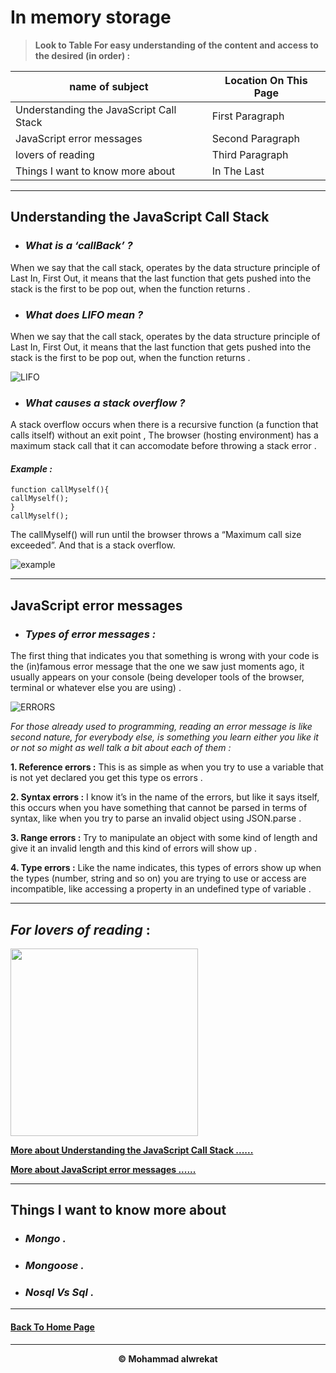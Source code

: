 # In memory storage

> **Look to Table For easy understanding of the content and access to the desired (in order) :**

|name of subject      | Location On This Page|
|---------------------|---------------------|
|Understanding the JavaScript Call Stack|First Paragraph|
|JavaScript error messages|Second Paragraph|
|lovers of reading|Third Paragraph|
|Things I want to know more about|In The Last|

---
## Understanding the JavaScript Call Stack

* ### ***What is a ‘callBack’ ?*** 

When we say that the call stack, operates by the data structure principle of Last In, First Out, it means that the last function that gets pushed into the stack is the first to be pop out, when the function returns .

* ### ***What does LIFO mean ?*** 

When we say that the call stack, operates by the data structure principle of Last In, First Out, it means that the last function that gets pushed into the stack is the first to be pop out, when the function returns .

![LIFO](https://media.geeksforgeeks.org/wp-content/uploads/20200427215327/LIFO.png)

* ### ***What causes a stack overflow ?*** 

A stack overflow occurs when there is a recursive function (a function that calls itself) without an exit point , The browser (hosting environment) has a maximum stack call that it can accomodate before throwing a stack error .

#### ***Example :*** 

    function callMyself(){
    callMyself();
    }
    callMyself();

The callMyself() will run until the browser throws a “Maximum call size exceeded”. And that is a stack overflow.

![example](https://cdn-media-1.freecodecamp.org/images/lvjT-ud6XfVQ5KYVWxZZWkKeVTgtJqFD0pWv)

---
## JavaScript error messages

* ### ***Types of error messages :*** 

The first thing that indicates you that something is wrong with your code is the (in)famous error message that the one we saw just moments ago, it usually appears on your console (being developer tools of the browser, terminal or whatever else you are using) .

![ERRORS](https://www.notionwizard.com/wp-content/uploads/2021/04/Error-Illustration.jpg)

*For those already used to programming, reading an error message is like second nature, for everybody else, is something you learn either you like it or not so might as well talk a bit about each of them :*


**1. Reference errors :** This is as simple as when you try to use a variable that is not yet declared you get this type os errors .

**2. Syntax errors :** I know it’s in the name of the errors, but like it says itself, this occurs when you have something that cannot be parsed in terms of syntax, like when you try to parse an invalid object using JSON.parse .

**3. Range errors :** Try to manipulate an object with some kind of length and give it an invalid length and this kind of errors will show up .

**4. Type errors :** Like the name indicates, this types of errors show up when the types (number, string and so on) you are trying to use or access are incompatible, like accessing a property in an undefined type of variable .

---
## ***For lovers of reading*** :

<img src='https://www.lovereading.co.uk/content/images/love-reading-generic-facebook-image.jpg' height='300'>


**[More about Understanding the JavaScript Call Stack ......](https://www.freecodecamp.org/news/understanding-the-javascript-call-stack-861e41ae61d4/)**

**[More about JavaScript error messages ......](https://codeburst.io/javascript-error-messages-debugging-d23f84f0ae7c)**

---
## Things I want to know more about

* ### ***Mongo .***

* ### ***Mongoose .***

* ### ***Nosql Vs Sql .***

---
#### [Back To Home Page](https://mhmadwrekat.github.io/reading-notes)

---
<b>
<p align="center">
© Mohammad alwrekat
</p>
